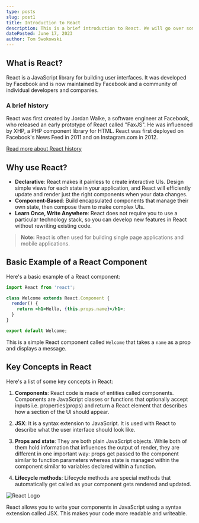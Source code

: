 ```yaml
---
type: posts
slug: post1
title: Introduction to React
description: This is a brief introduction to React. We will go over some of the key concepts and how to create a basic React component.
datePosted: June 17, 2023
author: Tom Swokowski
---
```


## What is React?

React is a JavaScript library for building user interfaces. It was developed by Facebook and is now maintained by Facebook and a community of individual developers and companies.

### A brief history

React was first created by Jordan Walke, a software engineer at Facebook, who released an early prototype of React called "FaxJS". He was influenced by XHP, a PHP component library for HTML. React was first deployed on Facebook's News Feed in 2011 and on Instagram.com in 2012.

[Read more about React history](https://reactjs.org/)

## Why use React?

- **Declarative**: React makes it painless to create interactive UIs. Design simple views for each state in your application, and React will efficiently update and render just the right components when your data changes.
- **Component-Based**: Build encapsulated components that manage their own state, then compose them to make complex UIs.
- **Learn Once, Write Anywhere**: React does not require you to use a particular technology stack, so you can develop new features in React without rewriting existing code.

> **Note:** React is often used for building single page applications and mobile applications.

## Basic Example of a React Component

Here's a basic example of a React component:

```jsx
import React from 'react';

class Welcome extends React.Component {
  render() {
    return <h1>Hello, {this.props.name}</h1>;
  }
}

export default Welcome;
```

This is a simple React component called `Welcome` that takes a `name` as a prop and displays a message.

## Key Concepts in React

Here's a list of some key concepts in React:

1. **Components**: React code is made of entities called components. Components are JavaScript classes or functions that optionally accept inputs i.e. properties(props) and return a React element that describes how a section of the UI should appear.

2. **JSX**: It is a syntax extension to JavaScript. It is used with React to describe what the user interface should look like.

3. **Props and state**: They are both plain JavaScript objects. While both of them hold information that influences the output of render, they are different in one important way: props get passed to the component similar to function parameters whereas state is managed within the component similar to variables declared within a function.

4. **Lifecycle methods**: Lifecycle methods are special methods that automatically get called as your component gets rendered and updated.

![React Logo](https://placehold.co/100x100)

React allows you to write your components in JavaScript using a syntax extension called JSX. This makes your code more readable and writeable.

